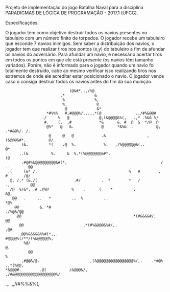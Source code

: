 Projeto de implementação do jogo Batalha Naval para a disciplina PARADIGMAS DE LÓGICA DE PROGRAMAÇÃO - 2017.1 (UFCG).

Especificações:

O jogador tem como objetivo destruir todos os navios presentes no tabuleiro com um
número finito de torpedos. O jogador recebe um tabuleiro que esconde 7 navios inimigos.
Sem saber a distribuição dos navios, o jogador tem que realizar tiros nos pontos (x,y) do
tabuleiro a fim de afundar os navios do adversário. Para afundar um navio, é necessário
acertar tiros em todos os pontos em que ele está presente (os navios têm tamanho
variados). Porém, não é informado para o jogador quando um navio foi totalmente
destruído, cabe ao mesmo verificar isso realizando tiros nos extremos de onde ele acreditar
estar posicionado o navio. O jogador vence caso o consiga destruir todos os navios antes
do fim da sua munição.

                                                                                                    
                                                                                                   
                                (@&#*,.,/%@                                                        
                            ,*             &                                                       
                             %             %,                                                      
                             %.             @                                                      
                              @             &*                                                     
                      *#%%%   #,#@@@%/,..,,*(@               .,/#%&@@#                             
                    ./     %   @             @,(&@@@@&%(,   .,* .%&& %/                            
                     #.    (,  ,#            *&      &. #  @  &  */@  @                            
                      @%*   @   &.            @      *&%&  .          @,     .*#&@%/. /.           
                       @     @   @            .&                  ,(&@@@&#*.          @/           
           (&.         *(    .@  %.            %.   ,/%@@@@@@&(,.                     @*           
          ,.(&          %.     &  %.*(%@@@@@@@&#*.                                   (@            
           .#@#%&@@@@@@@@@&#(*,                                         /  ..        @@            
     .(     (&* /.                                        %   #        ,    #       /@/            
      @. /,* (&./(                .#/         .  *        *   /          .,         @@             
      /@  %/&*, ,# .@%@          %    .      (    *         ,                      &@.             
       @@   .     ..   *         .,  %         ..                                 *@%              
        @@         &. *#                                                    ./%@&/@@               
         @@                                                .*(#&&&&#/,           @@                
          @@                         .,*(#%&@@@&%#/,.                          ,@#                 
           @@%&&&&&%%#(*,,.                                                   #@@@@%(/**/(%&@@@@@%,
            %@/                                                              @.                    
              @@                                                           %                       
           ,#@@&/@.                      ,(&@@@@@@@@@@@@@@@@%/,.    .*#@%        .,*(%@@,          
    *&@@@#.        .@(          /&@@@&/,                   ,/#&@@@@@@@@@@@@@@@@@@%/                
.,.             .,,/(#%%&%(,                                                                       
                                            
                                                            
                                                                                                   
                                                                                                   

